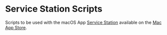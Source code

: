 # Service Station Scripts

Scripts to be used with the macOS App [Service Station](https://servicestation.menu/) available on the [Mac App Store](https://apps.apple.com/us/app/service-station/id1503136033?ls=0).



